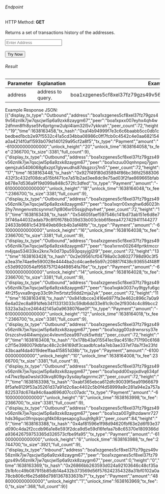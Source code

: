 <h6>Endpoint</h6>
<p id="endpoint"></p>

HTTP Method: **GET**
<br/>
<br/>
Returns a set of transactions history of the addresses.

<input class="md-input" placeholder="Enter Address" id="address" width="100"></input><br/><br/>
<button class="md-button" onclick="tryNow()">Try Now</button>

<script>
   document.getElementById("endpoint").innerHTML =`https://dev-stoa-boascan.bosagora.com/wallet/transactions/history/${document.getElementById("address").value || "boa1xzgenes5cf8xel37fz79gzs49v56znllk7jw7qscjwl5p6a9zxk8zaygm67"}`
    function tryNow(){
        document.getElementById("showResult").innerHTML =""
        document.getElementById("endpoint").innerHTML =""
        fetch(`https://dev-stoa-boascan.bosagora.com/wallet/transactions/history/${document.getElementById("address").value || "boa1xzgenes5cf8xel37fz79gzs49v56znllk7jw7qscjwl5p6a9zxk8zaygm67"}`).then((res) => {
            res.json().then((res) => {
                document.getElementById("showResult").innerHTML = JSON.stringify(res)
                document.getElementById("endpoint").innerHTML =`https://dev-stoa-boascan.bosagora.com/wallet/transactions/history/${document.getElementById("address").value || "boa1xzgenes5cf8xel37fz79gzs49v56znllk7jw7qscjwl5p6a9zxk8zaygm67"}`
                })
        }).catch((err) => {
            console.log(err)
        })
    }
</script>
<h6>Result</h6>
<p id="showResult"></p>


| Parameter | Explanation  | Example                              |
| --------- | ------------ | ------------------------------------ |
| address   | address to query. | boa1xzgenes5cf8xel37fz79gzs49v56znllk7jw7qscjwl5p6a9zxk8zaygm67|

Example Response JSON:<br/>
[{"display_tx_type":"Outbound","address":"boa1xzgenes5cf8xel37fz79gzs49v56znllk7jw7qscjwl5p6a9zxk8zaygm67","peer":"boa1xpxx007eyhx4qh4w2dfmm8fh8yse5fv6prtgnw2ulpl4lam32l5v7ykkrah","peer_count":72,"height":"19","time":1638163458,"tx_hash":"0xa14b94999f7e3c6c6baabb5cc0db1cbedbed1bcb2e97f5532c41a5cd34bba08986c0ff7fcb0c4542c4e0aa682154a0a4214f0af1593b079d140129a95cf2a8f5","tx_type":"Payment","amount":"-610000000000000","unlock_height":"20","unlock_time":1638164058,"tx_fee":2366700,"tx_size":3381,"full_count":9},{"display_tx_type":"Outbound","address":"boa1xzgenes5cf8xel37fz79gzs49v56znllk7jw7qscjwl5p6a9zxk8zaygm67","peer":"boa1xzuu00qnhnpxq7jgxnqemjzuk5406068g6xzpt7glywudhs87dsgzcrj7m5","peer_count":72,"height":"17","time":1638163448,"tx_hash":"0x927f49180d35894f86bc36fd2588306432f3c432d108dca515bf471ce7a51b2ad3ee8dc9e75ad03f2fae869665bfabb678e7d536a9f19d099a848c572fc3dfed","tx_type":"Payment","amount":"-610000000000000","unlock_height":"18","unlock_time":1638164048,"tx_fee":2366700,"tx_size":3381,"full_count":9},{"display_tx_type":"Outbound","address":"boa1xzgenes5cf8xel37fz79gzs49v56znllk7jw7qscjwl5p6a9zxk8zaygm67","peer":"boa1xqrr00xnghw6d6023h2hy7mngenvsttcsynmxt7qt806xr05ssjpjhqvhwt","peer_count":72,"height":"15","time":1638163438,"tx_hash":"0x54605faef597546c141bd73ab151e6d8e73f746a44032adab79c8f0f678b039d33b003cbb6f8eea472742941114427724633b9681c543f849eb69cb4b3af48fb","tx_type":"Payment","amount":"-610000000000000","unlock_height":"16","unlock_time":1638164038,"tx_fee":2366700,"tx_size":3381,"full_count":9},{"display_tx_type":"Outbound","address":"boa1xzgenes5cf8xel37fz79gzs49v56znllk7jw7qscjwl5p6a9zxk8zaygm67","peer":"boa1xrnn00264lfprtktmccrm4jqas534l33kx2knx7k0d73pu593pqsyjgl2l9","peer_count":72,"height":"13","time":1638163428,"tx_hash":"0x2e09561cf04798a0c3d6027798d90c3f5a3ea31e74ae9e590028e4444ba2cd4cae8e5b97c208817f438c936554f48ffc53d9920054af958757f24d49854fa76e","tx_type":"Payment","amount":"-610000000000000","unlock_height":"14","unlock_time":1638164028,"tx_fee":2366700,"tx_size":3381,"full_count":9},{"display_tx_type":"Outbound","address":"boa1xzgenes5cf8xel37fz79gzs49v56znllk7jw7qscjwl5p6a9zxk8zaygm67","peer":"boa1xqkk0037xy9tgyfu6gc4fr2f5yvxa9ngvp33c9h7m5rtstz5tldd2mja2yk","peer_count":72,"height":"11","time":1638163418,"tx_hash":"0x841dbcce2416e6977fa3e462c896c7a0a96e4a02ec8a891dfeb34113313033c59db6dd33e81c9c0e2f9304c4c89bcc25323a3a2ce2464d2145a0a9638076ae0f","tx_type":"Payment","amount":"-610000000000000","unlock_height":"12","unlock_time":1638164018,"tx_fee":2366700,"tx_size":3381,"full_count":9},{"display_tx_type":"Outbound","address":"boa1xzgenes5cf8xel37fz79gzs49v56znllk7jw7qscjwl5p6a9zxk8zaygm67","peer":"boa1xzgg00zdrwnsrsy37e0rszcshvd4l4wmjyjxc4vlevm5zea997vzk5wttdz","peer_count":72,"height":"9","time":1638163408,"tx_hash":"0x178b43a015541ec9ac4518c717f90c6168c2f15e3980079dbfac48c2c94169df3caadbfca4a7eb3ae337ef7da7f3e23fd43bcaaf4da4019dee1faa415851d38b","tx_type":"Payment","amount":"-610000000000000","unlock_height":"10","unlock_time":1638164008,"tx_fee":2366700,"tx_size":3381,"full_count":9},{"display_tx_type":"Outbound","address":"boa1xzgenes5cf8xel37fz79gzs49v56znllk7jw7qscjwl5p6a9zxk8zaygm67","peer":"boa1xpdd00xpjxdlvq634pfn47lwz9pa0wslst30kvq809gv3ysdayfagnrmc2f","peer_count":72,"height":"7","time":1638163398,"tx_hash":"0xabf365ebca612dfc90039f5ea919666798f5afe8129f53a35261d37a91d2c6ac4402c5b0f4d58999a9c281a94e2a757a822537dc674a94c6aad696d07cc07adc","tx_type":"Payment","amount":"-610000000000000","unlock_height":"8","unlock_time":1638163998,"tx_fee":2366700,"tx_size":3381,"full_count":9},{"display_tx_type":"Outbound","address":"boa1xzgenes5cf8xel37fz79gzs49v56znllk7jw7qscjwl5p6a9zxk8zaygm67","peer":"boa1xza007gllhzdawnr727hds36guc0frnjsqscgf4k08zqesapcg3uujh9g93","peer_count":84,"height":"5","time":1638163388,"tx_hash":"0x4af81596e1f98d94620fbf63e2d6f93e37d090c4da2f2ccdb96a1e8e593f2dca9d5e59d16fefaa7b8c65370e1809366da936426759753365d326573cfbe9fa95","tx_type":"Payment","amount":"-610000000000000","unlock_height":"6","unlock_time":1638163988,"tx_fee":2744700,"tx_size":3921,"full_count":9},{"display_tx_type":"Inbound","address":"boa1xzgenes5cf8xel37fz79gzs49v56znllk7jw7qscjwl5p6a9zxk8zaygm67","peer":"boa1xzgenes5cf8xel37fz79gzs49v56znllk7jw7qscjwl5p6a9zxk8zaygm67","peer_count":0,"height":"0","time":1638163369,"tx_hash":"0x26866bb263593d024a92103646c48cf35a2b1bfcc49b087915b85db14a432b373569d56f576242354328a31bf0102a0a78cb806cf6e25d88d7981367833631b7","tx_type":"Payment","amount":"4880000000000000","unlock_height":"1","unlock_time":1638163969,"tx_fee":0,"tx_size":368,"full_count":9}]